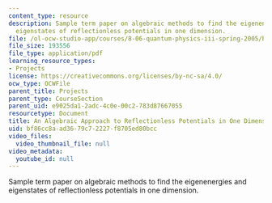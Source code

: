 ```yaml
---
content_type: resource
description: Sample term paper on algebraic methods to find the eigenenergies and
  eigenstates of reflectionless potentials in one dimension.
file: /ol-ocw-studio-app/courses/8-06-quantum-physics-iii-spring-2005/bf86cc8aad3679c72227f8705ed80bcc_samplepaper.pdf
file_size: 193556
file_type: application/pdf
learning_resource_types:
- Projects
license: https://creativecommons.org/licenses/by-nc-sa/4.0/
ocw_type: OCWFile
parent_title: Projects
parent_type: CourseSection
parent_uid: e9025da1-2adc-4c0e-00c2-783d87667055
resourcetype: Document
title: An Algebraic Approach to Reflectionless Potentials in One Dimension
uid: bf86cc8a-ad36-79c7-2227-f8705ed80bcc
video_files:
  video_thumbnail_file: null
video_metadata:
  youtube_id: null
---
```

Sample term paper on algebraic methods to find the eigenenergies and eigenstates of reflectionless potentials in one dimension.